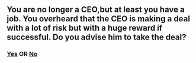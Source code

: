 ## You are no longer a CEO,but at least you have a job. You overheard that the CEO is making a deal with a lot of risk but with a huge reward if successful. Do you advise him to take the deal?

### [Yes](manager.md) OR [No](banrupt.md)

